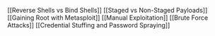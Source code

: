 [[Reverse Shells vs Bind Shells]]
[[Staged vs Non-Staged Payloads]]
[[Gaining Root with Metasploit]]
[[Manual Exploitation]]
[[Brute Force Attacks]]
[[Credential Stuffing and Password Spraying]]